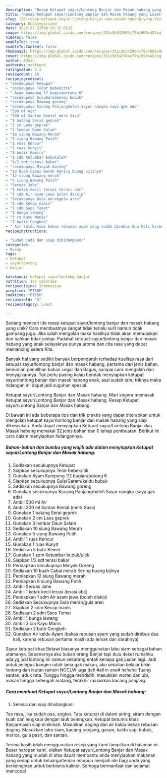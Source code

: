```yaml
---
description: "Resep Ketupat sayur/Lontong Banjar dan Masak habang yang Lezat"
title: "Resep Ketupat sayur/Lontong Banjar dan Masak habang yang Lezat"
slug: 138-resep-ketupat-sayur-lontong-banjar-dan-masak-habang-yang-lezat
category: Uncategorized
date: 2022-07-22T08:26:32.013Z
image: https://img-global.cpcdn.com/recipes/351c5b542904c79b/680x482cq70/ketupat-sayurlontong-banjar-dan-masak-habang-foto-resep-utama.jpg
hideToc: false
enableToc: true
enableTocContent: false
thumbnail: https://img-global.cpcdn.com/recipes/351c5b542904c79b/680x482cq70/ketupat-sayurlontong-banjar-dan-masak-habang-foto-resep-utama.jpg
cover: https://img-global.cpcdn.com/recipes/351c5b542904c79b/680x482cq70/ketupat-sayurlontong-banjar-dan-masak-habang-foto-resep-utama.jpg
author: Admin
authorAv: notfound
ratingvalue: 3.3
reviewcount: 10
recipeingredient:
- "secukupnya Ketupat"
- "secukupnya Telor bebekitik"
- " Ayam Kampung 12 bagianpotong 6"
- "secukupnya GulaGaramkaldu bubuk"
- "secukupnya Bawang goreng"
- "secukupnya Kacang Panjangboleh Sayur nangka saya gak ada"
- "500 ml Air"
- "200 ml Santan Kental merk Sasa"
- "1 batang Serai geprek"
- "2 cm Laos geprek"
- "3 lembar Daun Salam"
- "10 siung Bawang Merah"
- "5 siung Bawang Putih"
- "1 ruas Kencur"
- "1 ruas Kunyit"
- "5 butir Kemiri"
- "1 sdm Ketumbar bubukulek"
- "1/2 sdt terasi bakar"
- "secukupnya Minyak Goreng"
- "10 buah Cabai merah Kering buang bijinya"
- "12 siung Bawang merah"
- "6 siung Bawang Putih"
- "Seruas Jahe"
- "1 kotak kecil terasi terasi abc"
- "1 sdm Air asam jawa boleh diskip"
- "Secukupnya Gula merahgula aren"
- "2 sdm Kecap manis"
- "2 sdm Saos Tomat"
- "1 bunga lawang"
- "3 cm Kayu Manis"
- "2 butir Cengkeh"
- " Air kaldu Ayam bekas rebusan ayam yang sudah direbus dua kali karena rebusan pertama masih ada lemak dan darahnya"
recipeinstructions:

- "Sudah jadi dan siap dihidangkan!"
categories:
- Resep
tags:
- ketupat
- sayurlontong
- banjar

katakunci: ketupat sayurlontong banjar 
nutrition: 143 calories
recipecuisine: Indonesian
preptime: "PT16M"
cooktime: "PT55M"
recipeyield: "4"
recipecategory: Lunch

---
```





Sedang mencari ide resep ketupat sayur/lontong banjar dan masak habang yang unik? Cara membuatnya sangat tidak terlalu sulit namun tidak gampang juga. Jika salah mengolah maka hasilnya tidak akan memuaskan dan bahkan tidak sedap. Padahal ketupat sayur/lontong banjar dan masak habang yang enak selayaknya punya aroma dan cita rasa yang dapat memancing selera Kita.





Banyak hal yang sedikit banyak berpengaruh terhadap kualitas rasa dari ketupat sayur/lontong banjar dan masak habang, pertama dari jenis bahan, kemudian pemilihan bahan segar dan Bagus, sampai cara mengolah dan menyajikannya. Tak perlu pusing kalau hendak menyiapkan ketupat sayur/lontong banjar dan masak habang enak,      asal sudah tahu triknya maka hidangan ini dapat jadi suguhan spesial.














Ketupat sayur/Lontong Banjar dan Masak habang. Mari segera memasak Ketupat sayur/Lontong Banjar dan Masak habang. Resep Ketupat sayur/Lontong Banjar dan Masak habang.






Di bawah ini ada beberapa tips dan trik praktis yang dapat diterapkan untuk mengolah ketupat sayur/lontong banjar dan masak habang yang siap dikreasikan. Anda dapat menyiapkan Ketupat sayur/Lontong Banjar dan Masak habang memakai 32 jenis bahan dan 0 tahap pembuatan. Berikut ini cara dalam menyiapkan hidangannya.

<!--inarticleads1-->

##### Bahan-bahan dan bumbu yang wajib ada dalam menyiapkan Ketupat sayur/Lontong Banjar dan Masak habang:

1. Sediakan secukupnya Ketupat
1. Siapkan secukupnya Telor bebek/itik
1. Gunakan  Ayam Kampung 1/2 bagian/potong 6
1. Siapkan secukupnya Gula/Garam/kaldu bubuk
1. Sediakan secukupnya Bawang goreng
1. Gunakan secukupnya Kacang Panjang/boleh Sayur nangka (saya gak ada)
1. Ambil 500 ml Air
1. Ambil 200 ml Santan Kental (merk Sasa)
1. Gunakan 1 batang Serai geprek
1. Gunakan 2 cm Laos geprek
1. Gunakan 3 lembar Daun Salam
1. Sediakan 10 siung Bawang Merah
1. Gunakan 5 siung Bawang Putih
1. Ambil 1 ruas Kencur
1. Gunakan 1 ruas Kunyit
1. Sediakan 5 butir Kemiri
1. Gunakan 1 sdm Ketumbar bubuk/ulek
1. Siapkan 1/2 sdt terasi bakar
1. Persiapkan secukupnya Minyak Goreng
1. Sediakan 10 buah Cabai merah Kering buang bijinya
1. Persiapkan 12 siung Bawang merah
1. Persiapkan 6 siung Bawang Putih
1. Ambil Seruas Jahe
1. Ambil 1 kotak kecil terasi (terasi abc)
1. Persiapkan 1 sdm Air asam jawa (boleh diskip)
1. Sediakan Secukupnya Gula merah/gula aren
1. Siapkan 2 sdm Kecap manis
1. Sediakan 2 sdm Saos Tomat
1. Ambil 1 bunga lawang
1. Ambil 3 cm Kayu Manis
1. Sediakan 2 butir Cengkeh
1. Gunakan  Air kaldu Ayam (bekas rebusan ayam yang sudah direbus dua kali, karena rebusan pertama masih ada lemak dan darahnya)


Sayur ketupat khas Betawi biasanya menggunakan labu siam sebagai bahan utamanya. Sebenernya aku bukan orang Banjar tapi dulu deket rumahku ada yg jual lontong ini namun sekarang entah kenapa gak jualan lagi. Jadi untuk pelepas kangen udah lama gak makan, aku sekalian belajar bikin lontong dan ikutan ramein NCCLW juga deh #all in one# hehehe Tuang santan, aduk rata. Tunggu hingga mendidih, masukkan wortel dan ubi, masak hingga setengah matang, terakhir masukkan kacang panjang. 

<!--inarticleads2-->

##### Cara membuat Ketupat sayur/Lontong Banjar dan Masak habang:


1. Selesai dan siap dihidangkan!

Tes rasa, jika sudah pas, angkat. Tata ketupat di dalam piring, siram dengan kuah dan lengkapi dengan lauk pelengkap. Ketupat betumis khas Banjarmasin siap dinikmati. Masukkan daging dan air kaldu bekas rebusan daging. Masukkan labu siam, kacang panjang, garam, kaldu sapi bubuk, merica, gula pasir, dan santan. 

Terima kasih telah menggunakan resep yang kami tampilkan di halaman ini. Besar harapan kami, olahan Ketupat sayur/Lontong Banjar dan Masak habang yang mudah di atas dapat membantu anda menyiapkan makanan yang sedap untuk keluarga/teman maupun menjadi ide bagi anda yang berkeinginan untuk berbisnis kuliner. Semoga bermanfaat dan selamat mencoba!
